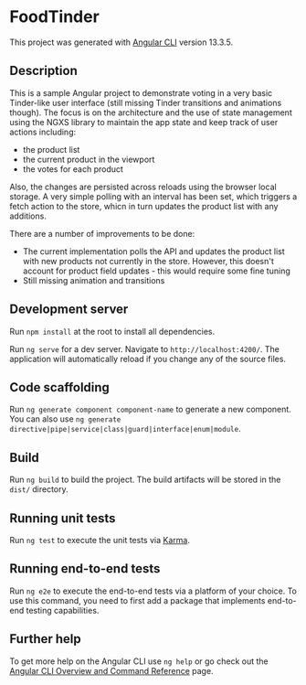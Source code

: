 # FoodTinder

This project was generated with [Angular CLI](https://github.com/angular/angular-cli) version 13.3.5.

## Description

This is a sample Angular project to demonstrate voting in a very basic Tinder-like user interface (still missing Tinder transitions and animations though).
The focus is on the architecture and the use of state management using the NGXS library to maintain the app state and keep track of user actions including:
 - the product list 
 - the current product in the viewport
 - the votes for each product
 
Also, the changes are persisted across reloads using the browser local storage. A very simple polling with an interval has been set, which triggers a fetch action to the store, whicn in turn updates the product list with any additions.

There are a number of improvements to be done:
- The current implementation polls the API and updates the product list with new products not currently in the store. However, this doesn't account for product field updates - this would require some fine tuning
- Still missing animation and transitions


## Development server
Run `npm install` at the root to install all dependencies.

Run `ng serve` for a dev server. Navigate to `http://localhost:4200/`. The application will automatically reload if you change any of the source files.

## Code scaffolding

Run `ng generate component component-name` to generate a new component. You can also use `ng generate directive|pipe|service|class|guard|interface|enum|module`.

## Build

Run `ng build` to build the project. The build artifacts will be stored in the `dist/` directory.

## Running unit tests

Run `ng test` to execute the unit tests via [Karma](https://karma-runner.github.io).

## Running end-to-end tests

Run `ng e2e` to execute the end-to-end tests via a platform of your choice. To use this command, you need to first add a package that implements end-to-end testing capabilities.

## Further help

To get more help on the Angular CLI use `ng help` or go check out the [Angular CLI Overview and Command Reference](https://angular.io/cli) page.
